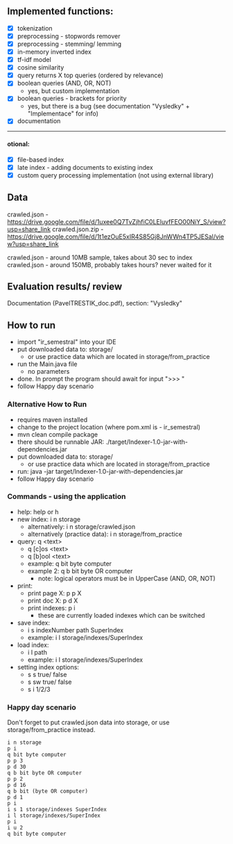 ## Implemented functions:
- [x] tokenization
- [x] preprocessing - stopwords remover
- [x] preprocessing - stemming/ lemming
- [x] in-memory inverted index
- [x] tf-idf model
- [x] cosine similarity
- [x] query returns X top queries (ordered by relevance)
- [x] boolean queries (AND, OR, NOT)
  - yes, but custom implementation 
- [x] boolean queries - brackets for priority
  - yes, but there is a bug (see documentation "Vysledky" + "Implementace" for info) 
- [x] documentation
---
#### otional:
- [x] file-based index
- [x] late index - adding documents to existing index
- [x] custom query processing implementation (not using external library)

## Data
crawled.json - https://drive.google.com/file/d/1uxee0Q7TvZjhfiC0LEluvfFEO00NiY_S/view?usp=share_link
crawled.json.zip - https://drive.google.com/file/d/1t1ezOuE5xIR4S85Gj8JnWWn4TP5JESal/view?usp=share_link

crawled.json - around 10MB sample, takes about 30 sec to index
crawled.json - around 150MB, probably takes hours? never waited for it

## Evaluation results/ review
Documentation (PavelTRESTIK_doc.pdf), section: "Vysledky"

## How to run
* import "ir_semestral" into your IDE
* put downloaded data to: storage/
  * or use practice data which are located in storage/from_practice
* run the Main.java file
  * no parameters
* done. In prompt the program should await for input ">>> "
* follow Happy day scenario

### Alternative How to Run
* requires maven installed
* change to the project location (where pom.xml is - ir_semestral)
* mvn clean compile package
* there should be runnable JAR: ./target/Indexer-1.0-jar-with-dependencies.jar
* put downloaded data to: storage/
  * or use practice data which are located in storage/from_practice
* run: java -jar target/Indexer-1.0-jar-with-dependencies.jar
* follow Happy day scenario

### Commands - using the application
- help: help or h
- new index: i n storage
  - alternatively: i n storage/crawled.json 
  - alternatively (practice data): i n storage/from_practice 
- query: q \<text>
  - q [c]os \<text>
  - q [b]ool \<text>
  - example: q bit byte computer
  - example 2: q b bit byte OR computer 
    - note: logical operators must be in UpperCase (AND, OR, NOT)
- print:
  - print page X:  p p X 
  - print doc X:  p d X
  - print indexes:  p i
    - these are currently loaded indexes which can be switched
- save index:
  - i s indexNumber path SuperIndex
  - example: i l storage/indexes/SuperIndex
- load index:
  - i l path
  - example: i l storage/indexes/SuperIndex
- setting index options:
  - s s true/ false
  - s sw true/ false
  - s i 1/2/3

### Happy day scenario
Don't forget to put crawled.json data into storage, or use storage/from_practice instead.
```
i n storage
p i
q bit byte computer
p p 3
p d 30
q b bit byte OR computer
p p 2
p d 16
q b bit (byte OR computer)
p d 1
p i
i s 1 storage/indexes SuperIndex
i l storage/indexes/SuperIndex
p i
i u 2
q bit byte computer
```
